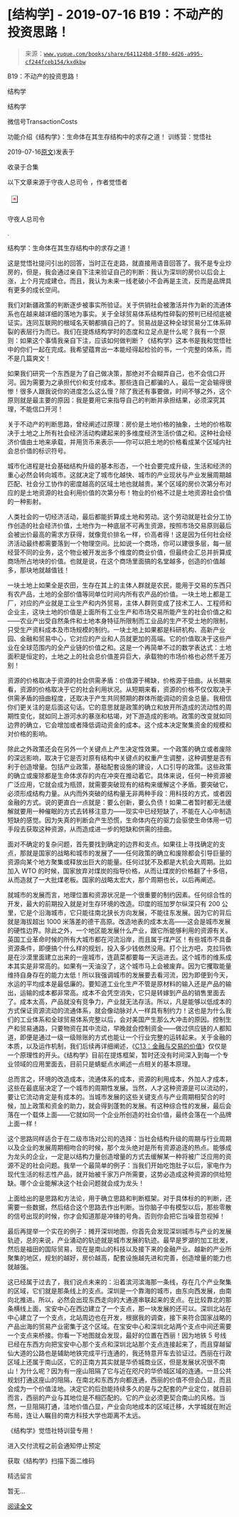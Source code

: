 # [结构学] - 2019-07-16 B19：不动产的投资思路！

> 来源：[`www.yuque.com/books/share/641124b8-5f80-4d26-a995-cf244fceb154/kxdkbw`](https://www.yuque.com/books/share/641124b8-5f80-4d26-a995-cf244fceb154/kxdkbw)



B19：不动产的投资思路！ 

结构学 

结构学 

微信号TransactionCosts 

功能介绍《结构学》：生命体在其生存结构中的求存之道！ 训练营：觉悟社 

2019-07-16[原文](https://mp.weixin.qq.com/s?__biz=MzIzMDYwOTM0Mg==&mid=2247484069&idx=1&sn=a13a6e590a21b27fd1356718b3a2dcd3&chksm=e8b19a74dfc613622b23c7233732cbb1d499c75f9b7ac3047cdeaee3a34eeae7d3b4871429f1#rd))发表于 

收录于合集 

以下文章来源于守夜人总司令 ，作者觉悟者 

<ne-card data-card-name="image" data-card-type="inline" id="rmFzs" ne-fontsize="14" data-event-boundary="card" style="color: rgb(87, 107, 149);">![](img/0a61321954a5f55893316319388c2504.png)  

守夜人总司令 

. 

结构学：生命体在其生存结构中的求存之道！ 

这是觉悟社提问引出的回答，当时正在走路，就直接用语音回答了。我不是专业炒房的，但是，我会通过亲自下注来验证自己的判断：我认为深圳的房价以后会上涨，上个月完成建仓。而且，我认为未来一线老破小不会再是主流，反而是品牌具有更多的成长空间。 

我们对新疆政策的判断逐步被事实所验证。关于供销社会被激活并作为新的流通体系也在越来越详细的落地为事实。关于全球贸易体系结构性碎裂的预判已经彻底被证实。连同互联网的根域名天朝都搞自己的了。贸易战是这种全球贸易分工体系碎裂的表层行为而已。我们在提炼结构学时的态度和立足点是什么呢？我有一个原则：如果这个事情我亲自下注，应该如何做判断？《结构学》这本书是我和觉悟社中的你们一起在完成。我希望蕴育出一本能经得起检验的书，一个完整的体系，而不是几篇爽文！ 

如果我们研究一个东西是为了自己做决策，那绝对不会糊弄自己，也不会信口开河。因为需要为之承担代价和支付成本。那些连自己都骗的人，最后一定会输得很惨！很多人跟我说你的进度怎么这么慢？除了我还有事要做，时间不够之外，这个原则就是最主要的原因：我是要用它来指导自己的判断并承担结果，必须深究其理，不能信口开河！ 

关于不动产的判断思路，曾经阐述过原理：房价是土地价格的抽象，土地的价格取决于土地之上所有社会经济活动构建起来的多维度经济生活价值之和。这种社会经济价值由土地来承载，并用货币来表示——你可以把土地的价格看成某个区域内社会总价值的标识符号。 

城市化进程是社会基础结构升级的基本形态，一个社会要完成升级，生活和经济的重心必然会转向城市。这就决定了城市化越快、城市的产业现状与产业发展周期越匹配、社会分工协作的密度越高的区域土地也就越贵。某个区域的房价次第分布对应的是土地资源的社会利用价值的次第分布！物业的价格不过是土地资源社会价值的一种影射。 

人类社会的一切经济活动，最后都能折算成土地和劳动。这个劳动就是社会分工协作创造的社会经济价值，土地作为一种底层不可再生资源，按照市场交易原则最后会被出价最高的需求方获得，就像竞价排名一样，价高者得！这是因为任何社会经济活动最终都需要落到一个物理空间。比如说一个商场，你可以建很多层，每一层经营不同的业务，这个物业被开发出多个维度的商业价值，但最终会汇总并折算成商场所占地块的价值。也就是说，在这个商场里面搞的名堂越多，创造的价值越多，那块地就越值钱！ 

一块土地上如果全是农田，生存在其上的主体人群就是农民，能用于交易的东西只有农产品，土地的全部价值等同单位时间内所有农产品的价值。一块土地上都是工厂，对应的产业就是工业生产和内外贸易，主体人群则变成了技术工人、工程师和企业主，这块土地的价值是上面所有工业生产和市场交易所能产生的社会价值之和——农业产出受自然条件和土地本身特征所限制而工业品的生产不受土地的限制，只受生产资料成本及市场规模的制约。一块土地上如果都是科研机构、高新产业园、金融和贸易中心，它对应的产业和人员就更加的高端。它的价值取决于这些产业在全球范围内的全产业链的价值之和。这是一个再简单不过的数学表达式：土地面积是恒定的，土地之上的社会总价值差异巨大，承载物的市场价格也必然千差万别！ 

资源的价格取决于资源的社会供需矛盾：价值源于稀缺，价格源于扭曲。从长期来看，资源的价格取决于它的社会利用状况。从短期来看，资源的价格不仅仅取决于供需矛盾的扭曲程度，还取决于产生共同预期的群体所能调动的资金总量。我相信你们更关注的是后面这句话。它的意思就是政策的确立和放开所造成的流动性的周期性变化，就如同上游河水的暴涨和枯竭，对下游造成的影响。政策的改变就如同边界的确立，它会增加或者降低调动资金的成本。这个成本决定聚集资金的规模和对价格的影响。 

除此之外政策还会在另外一个关键点上产生决定性效果。一个政策的确立或者废除的深远影响，取决于它是否对原有结构中关键点的权重产生调整，这种调整是否有利于创造增量。包括产业政策，基础配套设施的建设，人口引导的政策。这些政策的确立或废除都是生命体求存的内在冲突在推动着它。具体来说，任何一种资源被广泛应用，它就会成为瓶颈，就需要突破现有的结构来缓解这个矛盾。要突破它，必须形成结构力量。从内而外突破的结构量无非两种手段：用科技的方式，或者因金融的方式。说的更直白一点就是：要么创新，要么负债！如果二者暂时都无法缓解就要用一种催眠的方式去转移注意力——现实中已经短缺了，不能在人心中制造短缺的感觉。因为失真的判断会产生恐慌，生命体内在的驱力会驱使生命体用一切手段去获取这种资源，从而造成进一步的短缺和供需的扭曲。 

面对不确定的复杂问题，首先要找到确定的边界和支点。如果往上寻找确定的支点，那就是国家的战略和城市的发展了——任何政策的确立和废除都会引导巨量的资源向某个地方聚集或释放出巨大的能量。任何过犹不及都是大机会大周期。比如加入 WTO 的时候，国家放弃对煤炭的指导价格，从而让煤炭的价格翻了十多倍，从而造就了一大批煤老板。国家的战略太宏大，那个周期也长，以后再阐述。 

就城市的发展而言，地理位置和资源状况是一个很重要的制约因素。任何综合性的开发，最大的前期投入就是对生存环境的改造。印度的班加罗尔纵深只有 200 公里，它是个沿海城市，它只能往南北狭长方向发展，不能往东发展。因为它的背后就是海拔超出 1000 米落差的德干高原。改造地表的成本太高——这会是城市发展的硬性边界。除此之外，一个地区能发展什么产业，跟它所能够利用的资源有关。英国工业革命时候的所有大城市都在河流沿岸，而且属于煤产区！有些城市不具备资源条件，即便搞个什么样的规划，投入多少钱依然没用。打个比方吧，克拉玛依是在沙漠里面建立出来的一座城市，连蔬菜都要每一天运进去。这个城市的维系成本其实是非常高的。如果有一天油没了，这个城市马上会被废弃。因为它攫取能量维持自身存在的能力太低！所以我强调城市的发展要去看河流，因为即便到今天，水运的平均成本是最低廉的。要知道工业化生产不管是原材料的输入还是产品的输出，运输的成本都非常高。成本不会凭空消失，它只是转嫁到产品的销售里面去了。成本太高，产品就没有竞争力，产业就无法存活。所以，凡是能够以低成本的方式保证资源流动的流通体系，就会像动脉对人一样具有制约力！这也是为什么我们的工业体系和全球贸易体系完整以后，会对美国产生那么大冲击的原因。控制生产和贸易通路，只要物资在其中流动，早晚就会控制资金——做过供应链的人都知道，即便是通过一级一级赊账的方式也能让一个行业完整的运转起来。关于金融的本质，以及运作机制，我们后续再详细阐述，《[C13：金融与交易的价值](http://mp.weixin.qq.com/s?__biz=MzIzMDYwOTM0Mg==&mid=2247483930&idx=1&sn=ae65c47055e5a1bf799a5313d32053d3&chksm=e8b19acbdfc613ddcbff8490bf7d7ff6c7afbd985bbf3d6ef051e8f397e179061dc7edbe5fc1&scene=21#wechat_redirect)》仅仅是一个原理性的开头。《结构学》目前在提炼框架，暂时还没有时间深入到每一个专业领域的应用里面去，目前只是蜻蜓点水阐述一点相关的基本原理。 

总而言之，环境的改造成本，流通体系的成本，资源的利用成本，外加人才成本，这些在最底层决定了一个城市的周期性发展。当然，人才这种资源是可以流动的，要让它流动肯定是有成本的。当城市发展的这些关键支点与产业周期相契合的时候，加上政策和资金的助力，就会得到蓬勃的发展。有这种综合性的发展，最后会落在一个载体上面——它就如同一个企业所创造的社会价值，最终会落在一个品牌上面一样！ 

这个思路同样适合于在二级市场对公司的选择：当社会结构升级的周期与行业周期以及企业的发展周期相吻合的时候，那个龙头绝对是所有资源追逐的热点。能够成为龙头的企业，一定是以结构力量创造增量的方式去缓解某一种将被广泛应用的资源不足的社会问题。我举一个最简单的例子：当我们开始吃饱肚子以后，家电作为现代生活的标志性产品，就开始被千家万户所需要，这势必造成这种资源的供给短缺。哪个企业能解决这个社会问题就会成为龙头！ 

上面给出的是思路和方法论，用于确立思路和判断框架。对于具体标的的判断，还需要一些数据，然后结合这个思路去作出判断。当你脑子中有模型以后，那些零散的信号出现的时候，你才会知道那是冲锋的号角。否则你会把它当噪音忽视掉！ 

最后再提举一个实在的例子：摊开深圳地图，你首先会发现深圳城市与产业的发展轨迹，总的来说，产业涌动的轨迹就是城市发展的轨迹。最早是罗湖的加工批发，然后是福田的国际贸易，现在是南山的科技以及接下来的金融产业。越新的产业所聚集的地区，规划的越好，房价越高，配套设施越先进和完善，创造增量的能力也就越强。 

这已经属于过去了，我们说点未来的：沿着滨河滨海那一条线，存在几个产业聚集的区域，它们就是那条线上的支点。深圳是一个靠海的城市，由东向西发展，由南向北推进。所以，必然会出现东西走向的大通道串联起来的支点。在比较靠北的那条横线上面，宝安中心在西边建立了一个支点，那一块发展的还可以。深圳北站在中心建立了一个支点，北站周边也在开发，根据我的调查，接下来符合国家战略的产品出海的贸易产业密集于这个区域。在宝安中心和深圳北站两个支点中间还需要一个支点来桥接。你看一下地图就会发现，最好的位置在西丽！因为地铁 5 号线已经在东西方向把宝安中心那个支点和深圳北站那个支点连接起来了，而且穿越留仙大道的公路也是辅助地铁完成平行连通的，我还特意开车去验证过。西丽在行政区域上还属于南山区，它的正南方其实就是华侨城商业区，但是发展状况很不南山！为什么呢？因为有一座山阻隔了它与近在咫尺的华侨城区域的连通。一旦公共规划打通这座山的阻隔，在南北和东西方向都连通，西丽的价值不但会凸显，而且会成为一个价值洼地。决定它的后劲能持续多久的是与之配套的产业定位，就目前而言，西丽的产业与其地位是不相匹配的。它的产业必须更契合南山的风格。当然，一旦阻隔打通，洼地价值凸显，产业会向地成本的区域迁移，大学城就在附近布局，连让人瞩目的南方科技大学也距离不太远。 

《结构学》觉悟社特训营专用！ 

进入交付流程之前会通知停止预定 

获取《结构学》扫描下面二维码  

<ne-card data-card-name="image" data-card-type="inline" id="zp5d4" data-event-boundary="card" style="color: rgb(51, 51, 51);"><ne-h3 id="5hpH8" data-lake-id="5hpH8"><ne-heading-ext><ne-heading-anchor></ne-heading-anchor><ne-heading-fold></ne-heading-fold></ne-heading-ext><ne-heading-content>精选留言</ne-heading-content></ne-h3> 

暂无... 

[阅读全文](https://t.zsxq.com/IYzr7UB)</ne-card></ne-card>